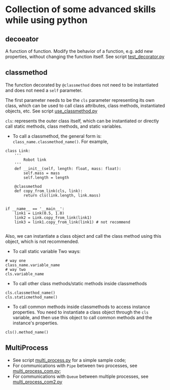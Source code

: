 # Collection of some advanced skills while using python

## decoeator
A function of function. Modify the behavior of a function, e.g. add new properties, without changing the function itself. See script [test_decorator.py](./test_decorator.py)

## classmethod 
The function decorated by `@classmethod` does not need to be instantiated and does not need a `self` parameter. 

The first parameter needs to be the `cls` parameter representing its own class, which can be used to call class attributes, class methods, instantiated objects, etc. See script [use_classmethod.py](./use_classmethod.py)

`cls`: represents the outer class itself, which can be instantiated or directly call static methods, class methods, and static variables. 
* To call a classmethod, the general form is: `class_name.classmethod_name()`. For example,
```
class Link:
    '''
        Robot link
    '''
    def __init__(self, length: float, mass: float):
        self.mass = mass
        self.length = length

    @classmethod
    def copy_from_link(cls, link):
        return cls(link.length, link.mass)
    

if __name__ == '__main__':
    link1 = Link(0.5, 1.0)
    link2 = Link.copy_from_link(link1)
    link3 = link1.copy_from_link(link1) # not recommend
    
```
Also, we can instantiate a class object and call the class method using this object, which is not recommended.

* To call static variable
Two ways:
```
# way one
class_name.variable_name
# way two
cls.variable_name
```

* To call other class methods/static methods inside classmethods
```
cls.classmethod_name()
cls.staticmethod_name()
```

* To call common methods inside classmethods to access instance properties. 
You need to instantiate a class object through the `cls` variable, and then use this object to call common methods and the instance's properties.
```
cls().method_name()
```

## MultiProcess
* See script [multi_process.py](multi_process.py) for a simple sample code;
* For communications with `Pipe` between two processes, see [multi_process_com.py](multi_process_com.py);
* For communications with `Queue` between multiple processes, see [multi_process_com2.py](Advanced/multi_process_com2.py)